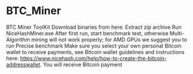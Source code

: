 # BTC_Miner
BTC Miner ToolKit
Download binaries from here: 
Extract zip archive
Run NiceHashMiner.exe
After first run, start benchmark test, otherwise Multi-Algorithm mining will not work properly; for AMD GPUs we suggest you to run Precise benchmark
Make sure you select your own personal Bitcoin wallet to receive payments, see Bitcoin wallet guidelines and instructions here: https://www.nicehash.com/help/how-to-create-the-bitcoin-addresswallet.
You will receive Bitcoin payment
